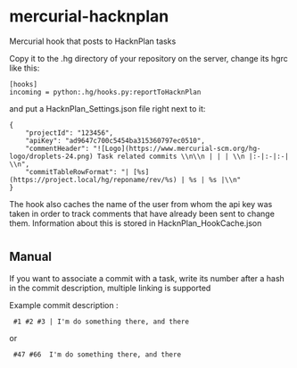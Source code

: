 # mercurial-hacknplan
Mercurial hook that posts to HacknPlan tasks

Copy it to the .hg directory of your repository on the server, change its hgrc like this:
```
[hooks]
incoming = python:.hg/hooks.py:reportToHacknPlan
```
and put a HacknPlan_Settings.json file right next to it:
```
{
    "projectId": "123456",
    "apiKey": "ad9647c700c5454ba315360797ec0510",
    "commentHeader": "![Logo](https://www.mercurial-scm.org/hg-logo/droplets-24.png) Task related commits \\n\\n | | | \\n |:-|:-|:-| \\n",
    "commitTableRowFormat": "| [%s](https://project.local/hg/reponame/rev/%s) | %s | %s |\\n"
}
```

The hook also caches the name of the user from whom the api key was taken in order to track comments that have already been sent to change them. Information about this is stored in HacknPlan_HookCache.json
#
## Manual


If you want to associate a commit with a task, write its number after a hash in the commit description, multiple linking is supported

Example commit description : 
```
 #1 #2 #3 | I'm do something there, and there
```
or
```
 #47 #66  I'm do something there, and there
```